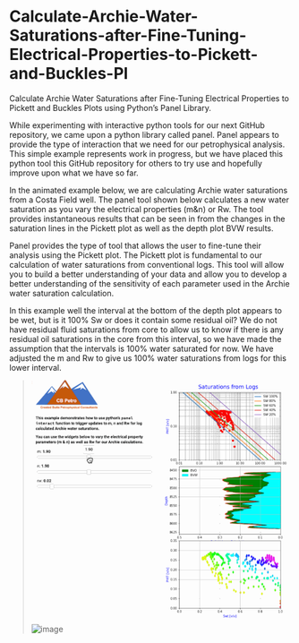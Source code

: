 # Calculate-Archie-Water-Saturations-after-Fine-Tuning-Electrical-Properties-to-Pickett-and-Buckles-Pl
Calculate Archie Water Saturations after Fine-Tuning Electrical Properties to Pickett and Buckles Plots using Python’s Panel Library.

While experimenting with interactive python tools for our next GitHub repository, we came upon a python library called panel. Panel appears to provide the type of interaction that we need for our petrophysical analysis. This simple example represents work in progress, but we have placed this python tool this GitHub repository for others to try use and hopefully improve upon what we have so far.

In the animated example below, we are calculating Archie water saturations from a Costa Field well. The panel tool shown below calculates a new water saturation as you vary the electrical properties (m&n) or Rw. The tool provides instantaneous results that can be seen in from the changes in the saturation lines in the Pickett plot as well as the depth plot BVW results.

Panel provides the type of tool that allows the user to fine-tune their analysis using the Pickett plot. The Pickett plot is fundamental to our calculation of water saturations from conventional logs.  This tool will allow you to build a better understanding of your data and allow you to develop a better understanding of the sensitivity of each parameter used in the Archie water saturation calculation.

In this example well the interval at the bottom of the depth plot appears to be wet, but is it 100% Sw or does it contain some residual oil? We do not have residual fluid saturations from core to allow us to know if there is any residual oil saturations in the core from this interval, so we have made the assumption that the intervals is 100% water saturated for now. We have adjusted the m and Rw to give us 100% water saturations from logs for this lower interval.

>![Panel_log](pickett_log_sats2.gif)
![image](https://user-images.githubusercontent.com/56929340/187099270-a2c898ce-cb29-411a-8d26-fddf7da8fbdd.png)
